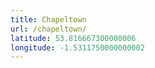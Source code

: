 ```yaml
---
title: Chapeltown
url: /chapeltown/
latitude: 53.816667300000006
longitude: -1.5311750000000002
---
```

